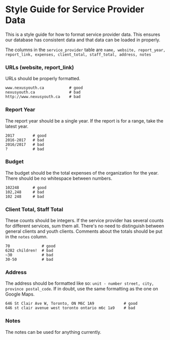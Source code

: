 # Style Guide for Service Provider Data
This is a style guide for how to format service provider data. This ensures our database has consistent data and that data can be loaded in properly.

The columns in the `service_provider` table are `name, website, report_year, report_link, expenses, client_total, staff_total, address, notes`

### URLs (website, report_link)
URLs should be properly formatted.
```
www.nexusyouth.ca           # good
nexusyouth.ca               # bad
http://www.nexusyouth.ca    # bad
```

### Report Year
The report year should be a single year. If the report is for a range, take the latest year.

```
2017        # good
2016-2017   # bad
2016/2017   # bad
?           # bad
```

### Budget
The budget should be the total expenses of the organization for the year. There should be no whitespace between numbers.

```
102248      # good
102,248     # bad
102 248     # bad
```

### Client Total, Staff Total
These counts should be integers. If the service provider has several counts for different services, sum them all. There's no need to distinguish between general clients and youth clients. Comments about the totals should be put in the `notes` column.

```
70              # good
6282 children!  # bad
~30             # bad
30-50           # bad
```

### Address
The address should be formatted like so: `unit - number street, city, province postal_code`. If in doubt, use the same formatting as the one on Google Maps.

```
646 St Clair Ave W, Toronto, ON M6C 1A9             # good
646 st clair avenue west toronto ontario m6c 1a9    # bad
```

### Notes
The notes can be used for anything currently.


